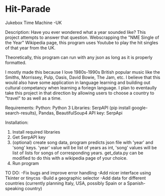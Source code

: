 # Hit-Parade
Jukebox Time Machine -UK

Description:
Have you ever wondered what a year sounded like? 
This project attempts to answer that question. Webscrapping the "NME Single of the Year" Wikipedia page, this program uses Youtube to play the hit singles of that year from the UK. 

Theoretically, this program can run with any json as long as it is properly formatted. 

I mostly made this because I love 1980s-1990s British popular music like the Smiths, Morrissey, Pulp, Oasis, David Bowie, The Jam, etc. I believe that this would also have some application in language learning and building out cultural competancy when learning a foriegn language. I plan to eventaully take this project in that direction by allowing users to choose a country to "travel" to as well as a time. 

Requirements:
Python: Python 3
Libraries: SerpAPI (pip install google-search-results), Pandas, BeautifulSoup4
API key: SerpApi

Installation:
1. Install required libraries
2. Get SerpAPI key
3. (optional) create song data, program predicts json file with 'year' and 'song' keys. 'year' value will be list of years as int, 'song' values will be list of lists for songs of corresponding years. get_data.py can be modified to do this with a wikipedia page of your choice. 
4. Run program

TO DO:
-Fix bugs and improve error handling
-Add nicer interface using Tkinter or tinycss
-Build a geographic selector
-Add data for different countries (currently planning Italy, USA, possibly Spain or a Spanish-speaking country)
